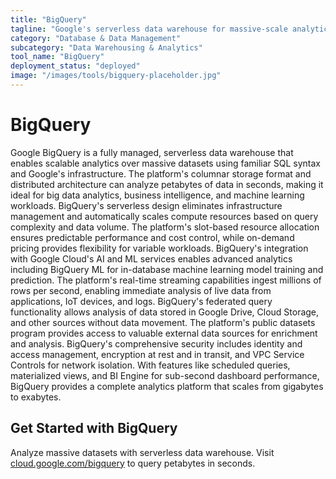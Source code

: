 ```yaml
---
title: "BigQuery"
tagline: "Google's serverless data warehouse for massive-scale analytics"
category: "Database & Data Management"
subcategory: "Data Warehousing & Analytics"
tool_name: "BigQuery"
deployment_status: "deployed"
image: "/images/tools/bigquery-placeholder.jpg"
---
```


# BigQuery

Google BigQuery is a fully managed, serverless data warehouse that enables scalable analytics over massive datasets using familiar SQL syntax and Google's infrastructure. The platform's columnar storage format and distributed architecture can analyze petabytes of data in seconds, making it ideal for big data analytics, business intelligence, and machine learning workloads. BigQuery's serverless design eliminates infrastructure management and automatically scales compute resources based on query complexity and data volume. The platform's slot-based resource allocation ensures predictable performance and cost control, while on-demand pricing provides flexibility for variable workloads. BigQuery's integration with Google Cloud's AI and ML services enables advanced analytics including BigQuery ML for in-database machine learning model training and prediction. The platform's real-time streaming capabilities ingest millions of rows per second, enabling immediate analysis of live data from applications, IoT devices, and logs. BigQuery's federated query functionality allows analysis of data stored in Google Drive, Cloud Storage, and other sources without data movement. The platform's public datasets program provides access to valuable external data sources for enrichment and analysis. BigQuery's comprehensive security includes identity and access management, encryption at rest and in transit, and VPC Service Controls for network isolation. With features like scheduled queries, materialized views, and BI Engine for sub-second dashboard performance, BigQuery provides a complete analytics platform that scales from gigabytes to exabytes.

## Get Started with BigQuery

Analyze massive datasets with serverless data warehouse. Visit [cloud.google.com/bigquery](https://cloud.google.com/bigquery) to query petabytes in seconds.
